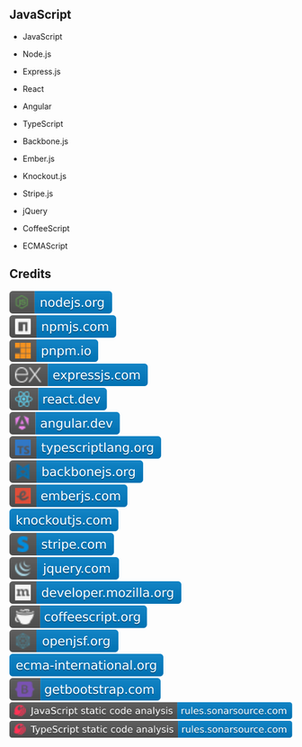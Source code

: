 JavaScript
----------

- JavaScript

- Node.js

- Express.js

- React

- Angular

- TypeScript

- Backbone.js

- Ember.js

- Knockout.js

- Stripe.js

- jQuery

- CoffeeScript

- ECMAScript

Credits
-------
[![image](
Credits/nodejs.org.svg?raw=true)](https://nodejs.org/)  
[![image](
Credits/npmjs.com.svg?raw=true)](https://npmjs.com/)  
[![image](
Credits/pnpm.io.svg?raw=true)](https://pnpm.io/)  
[![image](
Credits/expressjs.com.svg?raw=true)](https://expressjs.com/)  
[![image](
Credits/react.dev.svg?raw=true)](https://react.dev/)  
[![image](
Credits/angular.dev.svg?raw=true)](https://angular.dev/)  
[![image](
Credits/typescriptlang.org.svg?raw=true)](https://typescriptlang.org/)  
[![image](
Credits/backbonejs.org.svg?raw=true)](https://backbonejs.org/)  
[![image](
Credits/emberjs.com.svg?raw=true)](https://emberjs.com/)  
[![image](
Credits/knockoutjs.com.svg?raw=true)](https://knockoutjs.com/)  
[![image](
Credits/stripe.com.svg?raw=true)](https://stripe.com/)  
[![image](
Credits/jquery.com.svg?raw=true)](https://jquery.com/)  
[![image](
Credits/developer.mozilla.org.svg?raw=true)](https://developer.mozilla.org/)  
[![image](
Credits/coffeescript.org.svg?raw=true)](https://coffeescript.org/)    
[![image](
Credits/openjsf.org.svg?raw=true)](https://openjsf.org/)    
[![image](
Credits/ecma-international.org.svg?raw=true)](https://ecma-international.org/)  
[![image](
Credits/getbootstrap.com.svg?raw=true)](https://getbootstrap.com/)  
[![image](
Credits/JavaScript-static-code-analysis-rules.sonarsource.com.svg?raw=true)](https://rules.sonarsource.com/javascript/)
[![image](
Credits/TypeScript-static-code-analysis-rules.sonarsource.com.svg?raw=true)](https://rules.sonarsource.com/typescript/)  
